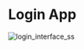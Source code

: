 # Login App
![login_interface_ss](https://github.com/devrohan0/Login_App-Using-Android-Studio/assets/127294534/b241940f-d3de-47dc-97fd-2a6dad5f6cf3)

